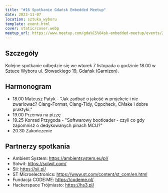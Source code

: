 ```yaml
---
title: "#16 Spotkanie Gdańsk Embedded Meetup"
date: 2023-11-07
location: sztuka_wyboru
template: event.html
cover: static/cover.webp
meetup_url: https://www.meetup.com/gda%C5%84sk-embedded-meetup/events/296929827/
---
```

## Szczegóły
Kolejne spotkanie odbędzie się we wtorek 7 listopada o godzinie 18.00 w Sztuce Wyboru ul. Słowackiego 19, Gdańsk (Garnizon).

## Harmonogram
- 18.00 Mateusz Patyk - "Jak zadbać o jakość w projekcie i nie zwariować? Clang-Format, Clang-Tidy, Cppcheck, CMake i dobre praktyki."
- 19.00 Przerwa na pizzę
- 19.25 Konrad Przygoda - "Softwarowy bootloader - czyli co gdy zapomnisz o dedykowanych pinach MCU?"
- 20.30 Zakończenie

## Partnerzy spotkania
- Ambient System: https://ambientsystem.eu/pl/
- Solwit: https://solwit.com/
- Sii: https://sii.pl/
- ST Microelectronics: https://www.st.com/content/st_com/en.html
- Fundacja CODE:ME: https://codeme.pl/
- Hackerspace Trójmiasto: https://hs3.pl/
